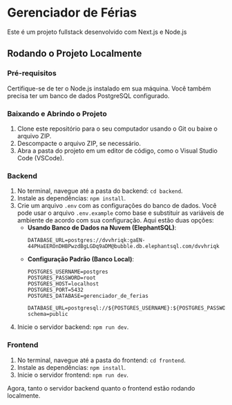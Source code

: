 # Gerenciador de Férias

Este é um projeto fullstack desenvolvido com Next.js e Node.js

## Rodando o Projeto Localmente

### Pré-requisitos

Certifique-se de ter o Node.js instalado em sua máquina. Você também precisa ter um banco de dados PostgreSQL configurado.

### Baixando e Abrindo o Projeto

1. Clone este repositório para o seu computador usando o Git ou baixe o arquivo ZIP.
2. Descompacte o arquivo ZIP, se necessário.
3. Abra a pasta do projeto em um editor de código, como o Visual Studio Code (VSCode).

### Backend

1. No terminal, navegue até a pasta do backend: `cd backend`.
2. Instale as dependências: `npm install`.
3. Crie um arquivo `.env` com as configurações do banco de dados. Você pode usar o arquivo `.env.example` como base e substituir as variáveis de ambiente de acordo com sua configuração. Aqui estão duas opções:
   - **Usando Banco de Dados na Nuvem (ElephantSQL)**:
     ```
     DATABASE_URL=postgres://dvvhriqk:gaEN-44PHaEEROnDHBPwzdBgLGDq9aDM@bubble.db.elephantsql.com/dvvhriqk
     ```
   - **Configuração Padrão (Banco Local)**:
     ```
     POSTGRES_USERNAME=postgres
     POSTGRES_PASSWORD=root
     POSTGRES_HOST=localhost
     POSTGRES_PORT=5432
     POSTGRES_DATABASE=gerenciador_de_ferias

     DATABASE_URL=postgresql://${POSTGRES_USERNAME}:${POSTGRES_PASSWORD}@${POSTGRES_HOST}:${POSTGRES_PORT}/${POSTGRES_DATABASE}?schema=public
     ```
4. Inicie o servidor backend: `npm run dev`.

### Frontend

1. No terminal, navegue até a pasta do frontend: `cd frontend`.
2. Instale as dependências: `npm install`.
3. Inicie o servidor frontend: `npm run dev`.

Agora, tanto o servidor backend quanto o frontend estão rodando localmente.
